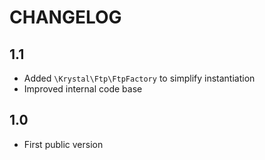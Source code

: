CHANGELOG
=========

1.1
---

 * Added `\Krystal\Ftp\FtpFactory` to simplify instantiation
 * Improved internal code base

1.0
---

 * First public version
